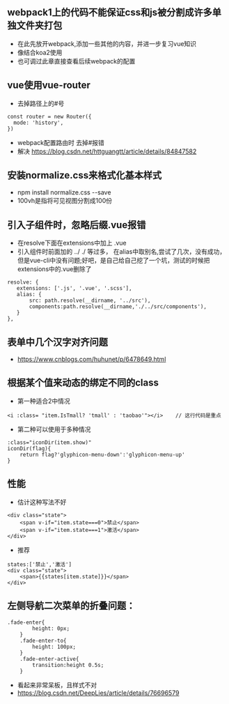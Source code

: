 ## webpack1上的代码不能保证css和js被分割成许多单独文件夹打包
- 在此先放开webpack,添加一些其他的内容，并进一步复习vue知识
- 像结合koa2使用
- 也可调过此章直接查看后续webpack的配置

## vue使用vue-router
- 去掉路径上的#号
```
const router = new Router({
  mode: 'history',
})
```
- webpack配置路由时 去掉#报错
- 解决 https://blog.csdn.net/httguangtt/article/details/84847582


## 安装normalize.css来格式化基本样式
- npm install normalize.css --save
- 100vh是指将可见视图分割成100份

## 引入子组件时，忽略后缀.vue报错
- 在resolve下面在extensions中加上 .vue
- 引入组件时前面加的 ../  ./ 等过多，   在alias中取别名,尝试了几次，没有成功，但是vue-cli中没有问题;好吧，是自己给自己挖了一个坑，测试的时候把extensions中的.vue删除了
```
resolve: {
   extensions: ['.js', '.vue', '.scss'],
   alias: {
       src: path.resolve(__dirname, '../src'),
       components:path.resolve(__dirname,'./../src/components'),
   }
},
```

## 表单中几个汉字对齐问题
- https://www.cnblogs.com/huhunet/p/6478649.html

## 根据某个值来动态的绑定不同的class
- 第一种适合2中情况
```
<i :class= "item.IsTmall? 'tmall' : 'taobao'"></i>    // 这行代码是重点
```
- 第二种可以使用于多种情况
```
:class="iconDir(item.show)"
iconDir(flag){
    return flag?'glyphicon-menu-down':'glyphicon-menu-up'
}
```

## 性能
- 估计这种写法不好
```
<div class="state">
    <span v-if="item.state===0">禁止</span>
    <span v-if="item.state===1">激活</span>
</div>
```
- 推荐
```
states:['禁止','激活']
<div class="state">
    <span>{{states[item.state]}}</span>
</div>
```

## 左侧导航二次菜单的折叠问题：
```
.fade-enter{
        height: 0px;
    }
    .fade-enter-to{
        height: 100px;
    }
    .fade-enter-active{
        transition:height 0.5s;
    }
```
- 看起来非常呆板，且样式不对
- https://blog.csdn.net/DeepLies/article/details/76696579



